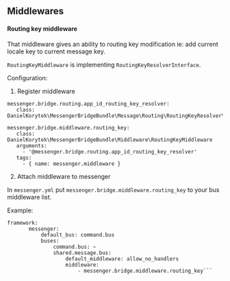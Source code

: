 



## Middlewares

#### Routing key middleware
That middleware gives an ability to routing key modification ie: add current locale key to current message key.

`RoutingKeyMiddleware` is implementing `RoutingKeyResolverInterface`.

Configuration:

1. Register middleware
 ```
messenger.bridge.routing.app_id_routing_key_resolver:
    class: DanielKorytek\MessengerBridgeBundle\Message\Routing\RoutingKeyResolver\AppIdRoutingKeyResolver

messenger.bridge.middleware.routing_key:
    class: DanielKorytek\MessengerBridgeBundle\Middleware\RoutingKeyMiddleware
    arguments:
      - '@messenger.bridge.routing.app_id_routing_key_resolver'
    tags:
      - { name: messenger.middleware }
```

2. Attach middleware to messenger

In `messenger.yml` put `messenger.bridge.middleware.routing_key` to your bus middleware list.

Example:

```
framework:
       messenger:
           default_bus: command.bus
           buses:
               command.bus: ~
               shared.message.bus:
                   default_middleware: allow_no_handlers
                   middleware:
                       - messenger.bridge.middleware.routing_key```
